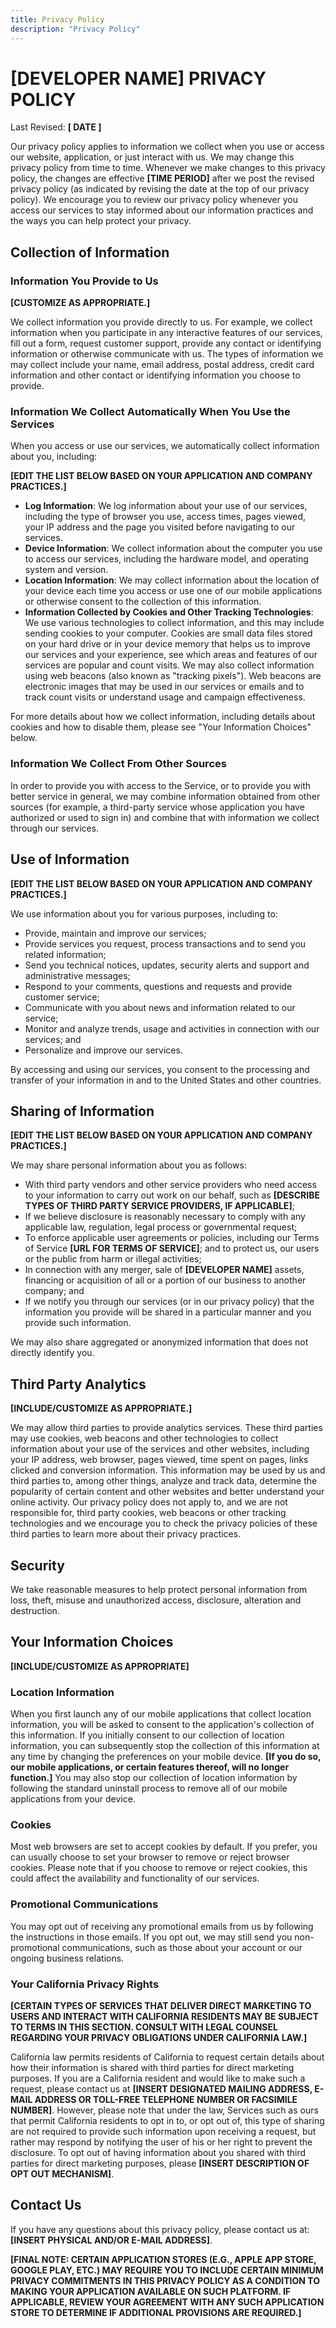 ```yaml
---
title: Privacy Policy
description: "Privacy Policy"
---
```


# **[DEVELOPER NAME]** PRIVACY POLICY

Last Revised: **[ DATE ]**

Our privacy policy applies to information we collect when you use or access our website, application, or just interact with us. We may change this privacy policy from time to time. Whenever we make changes to this privacy policy, the changes are effective **[TIME PERIOD]** after we post the revised privacy policy (as indicated by revising the date at the top of our privacy policy). We encourage you to review our privacy policy whenever you access our services to stay informed about our information practices and the ways you can help protect your privacy.

## Collection of Information

### Information You Provide to Us

**[CUSTOMIZE AS APPROPRIATE.]**

We collect information you provide directly to us. For example, we collect information when you participate in any interactive features of our services, fill out a form, request customer support, provide any contact or identifying information or otherwise communicate with us. The types of information we may collect include your name, email address, postal address, credit card information and other contact or identifying information you choose to provide.

### Information We Collect Automatically When You Use the Services

When you access or use our services, we automatically collect information about you, including:

**[EDIT THE LIST BELOW BASED ON YOUR APPLICATION AND COMPANY PRACTICES.]**

* **Log Information**: We log information about your use of our services, including the type of browser you use, access times, pages viewed, your IP address and the page you visited before navigating to our services.
* **Device Information**: We collect information about the computer you use to access our services, including the hardware model, and operating system and version.
* **Location Information**: We may collect information about the location of your device each time you access or use one of our mobile applications or otherwise consent to the collection of this information.
* **Information Collected by Cookies and Other Tracking Technologies**: We use various technologies to collect information, and this may include sending cookies to your computer. Cookies are small data files stored on your hard drive or in your device memory that helps us to improve our services and your experience, see which areas and features of our services are popular and count visits. We may also collect information using web beacons (also known as "tracking pixels"). Web beacons are electronic images that may be used in our services or emails and to track count visits or understand usage and campaign effectiveness.

For more details about how we collect information, including details about cookies and how to disable them, please see "Your Information Choices" below.

### Information We Collect From Other Sources

In order to provide you with access to the Service, or to provide you with better service in general, we may combine information obtained from other sources (for example, a third-party service whose application you have authorized or used to sign in) and combine that with information we collect through our services.

## Use of Information

**[EDIT THE LIST BELOW BASED ON YOUR APPLICATION AND COMPANY PRACTICES.]**

We use information about you for various purposes, including to:

* Provide, maintain and improve our services;
* Provide services you request, process transactions and to send you related information;
* Send you technical notices, updates, security alerts and support and administrative messages;
* Respond to your comments, questions and requests and provide customer service;
* Communicate with you about news and information related to our service;
* Monitor and analyze trends, usage and activities in connection with our services; and
* Personalize and improve our services.

By accessing and using our services, you consent to the processing and transfer of your information in and to the United States and other countries.

## Sharing of Information

**[EDIT THE LIST BELOW BASED ON YOUR APPLICATION AND COMPANY PRACTICES.]**

We may share personal information about you as follows:

* With third party vendors and other service providers who need access to your information to carry out work on our behalf, such as **[DESCRIBE TYPES OF THIRD PARTY SERVICE PROVIDERS, IF APPLICABLE]**;
* If we believe disclosure is reasonably necessary to comply with any applicable law, regulation, legal process or governmental request;
* To enforce applicable user agreements or policies, including our Terms of Service **[URL FOR TERMS OF SERVICE]**; and to protect us, our users or the public from harm or illegal activities;
* In connection with any merger, sale of **[DEVELOPER NAME]** assets, financing or acquisition of all or a portion of our business to another company; and
* If we notify you through our services (or in our privacy policy) that the information you provide will be shared in a particular manner and you provide such information.

We may also share aggregated or anonymized information that does not directly identify you.

## Third Party Analytics

**[INCLUDE/CUSTOMIZE AS APPROPRIATE.]**

We may allow third parties to provide analytics services. These third parties may use cookies, web beacons and other technologies to collect information about your use of the services and other websites, including your IP address, web browser, pages viewed, time spent on pages, links clicked and conversion information. This information may be used by us and third parties to, among other things, analyze and track data, determine the popularity of certain content and other websites and better understand your online activity. Our privacy policy does not apply to, and we are not responsible for, third party cookies, web beacons or other tracking technologies and we encourage you to check the privacy policies of these third parties to learn more about their privacy practices.

## Security

We take reasonable measures to help protect personal information from loss, theft, misuse and unauthorized access, disclosure, alteration and destruction.

## Your Information Choices

**[INCLUDE/CUSTOMIZE AS APPROPRIATE]**

### Location Information

When you first launch any of our mobile applications that collect location information, you will be asked to consent to the application's collection of this information.   If you initially consent to our collection of location information, you can subsequently stop the collection of this information at any time by changing the preferences on your mobile device.  **[If you do so, our mobile applications, or certain features thereof, will no longer function.]**  You may also stop our collection of location information by following the standard uninstall process to remove all of our mobile applications from your device.

### Cookies

Most web browsers are set to accept cookies by default. If you prefer, you can usually choose to set your browser to remove or reject browser cookies. Please note that if you choose to remove or reject cookies, this could affect the availability and functionality of our services.

### Promotional Communications

You may opt out of receiving any promotional emails from us by following the instructions in those emails. If you opt out, we may still send you non-promotional communications, such as those about your account or our ongoing business relations.

### Your California Privacy Rights

**[CERTAIN TYPES OF SERVICES THAT DELIVER DIRECT MARKETING TO USERS AND INTERACT WITH CALIFORNIA RESIDENTS MAY BE SUBJECT TO TERMS IN THIS SECTION. CONSULT WITH LEGAL COUNSEL REGARDING YOUR PRIVACY OBLIGATIONS UNDER CALIFORNIA LAW.]**

California law permits residents of California to request certain details about how their information is shared with third parties for direct marketing purposes.  If you are a California resident and would like to make such a request, please contact us at **[INSERT DESIGNATED MAILING ADDRESS, E-MAIL ADDRESS OR TOLL-FREE TELEPHONE NUMBER OR FACSIMILE NUMBER]**.  However, please note that under the law, Services such as ours that permit California residents to opt in to, or opt out of, this type of sharing are not required to provide such information upon receiving a request, but rather may respond by notifying the user of his or her right to prevent the disclosure.  To opt out of having information about you shared with third parties for direct marketing purposes, please **[INSERT DESCRIPTION OF OPT OUT MECHANISM]**.

## Contact Us

If you have any questions about this privacy policy, please contact us at:  **[INSERT PHYSICAL AND/OR E-MAIL ADDRESS]**.

**[FINAL NOTE: CERTAIN APPLICATION STORES (E.G., APPLE APP STORE, GOOGLE PLAY, ETC.) MAY REQUIRE YOU TO INCLUDE CERTAIN MINIMUM PRIVACY COMMITMENTS IN THIS PRIVACY POLICY AS A CONDITION TO MAKING YOUR APPLICATION AVAILABLE ON SUCH PLATFORM. IF APPLICABLE, REVIEW YOUR AGREEMENT WITH ANY SUCH APPLICATION STORE TO DETERMINE IF ADDITIONAL PROVISIONS ARE REQUIRED.]**